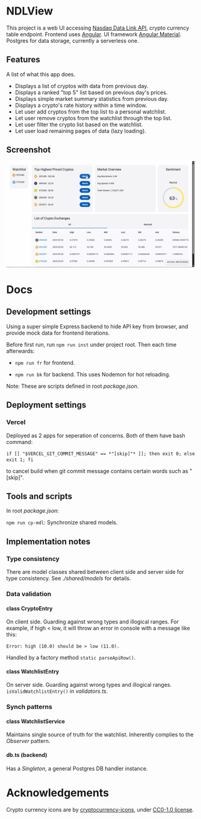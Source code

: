 # NDLView

This project is a web UI accessing [Nasdaq Data Link API](https://www.nasdaq.com/solutions/data/nasdaq-data-link/api), crypto currency table endpoint. Frontend uses [Angular](https://github.com/angular/angular-cli). UI framework [Angular Material](https://material.angular.io/). Postgres for data storage, currently a serverless one.

## Features

A list of what this app does.

- Displays a list of cryptos with data from previous day.
- Displays a ranked "top 5" list based on previous day's prices.
- Displays simple market summary statistics from previous day.
- Displays a crypto's rate history within a time window.
- Let user add cryptos from the top list to a personal watchlist.
- Let user remove cryptos from the watchlist through the top list.
- Let user filter the crypto list based on the watchlist.
- Let user load remaining pages of data (lazy loading).

## Screenshot
<img alt="Screenshot" src="./shared/preview.gif" width="500">

# Docs

## Development settings

Using a super simple Express backend to hide API key from browser, and provide mock data for frontend iterations.

Before first run, run `npm run inst` under project root. Then each time afterwards:

- `npm run fr` for frontend.

- `npm run bk` for backend. This uses Nodemon for hot reloading.

Note: These are scripts defined in root *package.json*.

## Deployment settings

### Vercel

Deployed as 2 apps for seperation of concerns. Both of them have bash command:

```
if [[ "$VERCEL_GIT_COMMIT_MESSAGE" == *"[skip]"* ]]; then exit 0; else exit 1; fi
```

to cancel build when git commit message contains certain words such as "[skip]".

## Tools and scripts

In root *package.json*:

`npm run cp-mdl`: Synchronize shared models.

## Implementation notes

### Type consistency

There are model classes shared between client side and server side for type consistency. See *./shared/models* for details.

### Data validation

#### class CryptoEntry

On client side. Guarding against wrong types and illogical ranges. For example, if high $<$ low, it will throw an error in console with a message like this:
    
    Error: high (10.0) should be > low (11.0).

Handled by a factory method `static parseApiRow()`.

#### class WatchlistEntry

On server side. Guarding against wrong types and illogical ranges. `isValidWatchlistEntry()` in *validators.ts*.

### Synch patterns

#### class WatchlistService

Maintains single source of truth for the watchlist. Inherently complies to the *Observer* pattern.

#### db.ts (backend)

Has a *Singleton*, a general Postgres DB handler instance.

# Acknowledgements

Crypto currency icons are by [cryptocurrency-icons](https://github.com/spothq/cryptocurrency-icons), under [CC0-1.0 license](https://creativecommons.org/publicdomain/zero/1.0/).